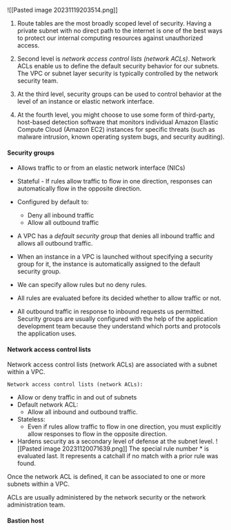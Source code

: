 ![[Pasted image 20231119203514.png]]
1. Route tables are the most broadly scoped level of security. Having a private subnet with no direct path to the internet is one of the best ways to protect our internal computing resources against unauthorized access.

2. Second level is *network access control lists (network ACLs)*. Network ACLs enable us to define the default security behavior for our subnets. The VPC or subnet layer security is typically controlled by the network security team. 

3. At the third level, security groups can be used to control behavior at the level of an instance or elastic network interface.

4. At the fourth level, you might choose to use some form of third-party, host-based detection software that monitors individual Amazon Elastic Compute Cloud (Amazon EC2) instances for specific threats (such as malware intrusion, known operating system bugs, and security auditing).

#### Security groups
- Allows traffic to or from an elastic network interface (NICs)
- Stateful - If rules allow traffic to flow in one direction, responses can automatically flow in the opposite direction.
- Configured by default to:
	- Deny all inbound traffic
	- Allow all outbound traffic

- A VPC has a *default security group* that denies all inbound traffic and allows all outbound traffic.
- When an instance in a VPC is launched without specifying a security group for it, the instance is automatically assigned to the default security group.
- We can specify allow rules but no deny rules.
- All rules are evaluated before its decided whether to allow traffic or not.
- All outbound traffic in response to inbound requests us permitted.
Security groups are usually configured with the help of the application development team because they understand which ports and protocols the application uses.

#### Network access control lists
Network access control lists (network ACLs) are associated with a subnet within a VPC.

`Network access control lists (network ACLs):`
- Allow or deny traffic in and out of subnets
- Default network ACL:
	- Allow all inbound and outbound traffic.
- Stateless:
	- Even if rules allow traffic to flow in one direction, you must explicitly allow responses to flow in the opposite direction.
- Hardens security as a secondary level of defense at the subnet level.
![[Pasted image 20231120071639.png]]
The special rule number \* is evaluated last. It represents a catchall if no match with a prior rule was found.

Once the network ACL is defined, it can be associated to one or more subnets within a VPC.

ACLs are usually administered by the network security or the network administration team.


#### Bastion host
